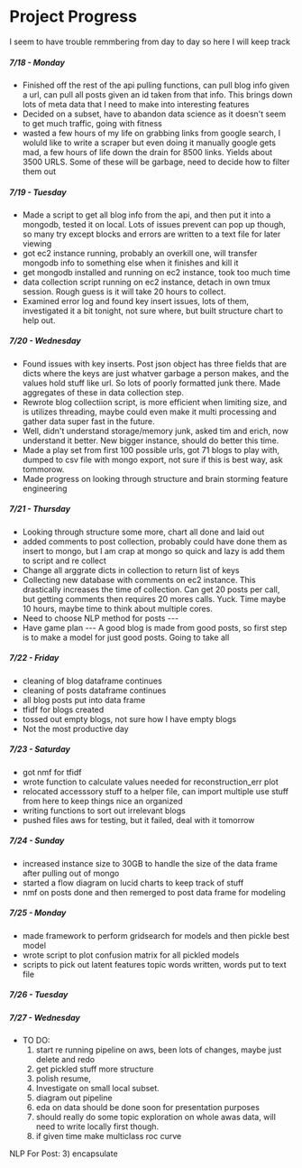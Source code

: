# Project Progress
I seem to have trouble remmbering from day to day so here I will keep track

##### 7/18 - Monday
* Finished off the rest of the api pulling functions, can pull blog info given a url, can pull all posts given an id taken from that info. This brings down lots of meta data that I need to make into interesting features
* Decided on a subset, have to abandon data science as it doesn't seem to get much traffic, going with fitness
* wasted a few hours of my life on grabbing links from google search, I woluld like to write a scraper but even doing it manually google gets mad, a few hours of life down the drain for 8500 links. Yields about 3500 URLS. Some of these will be garbage, need to decide how to filter them out

##### 7/19 - Tuesday
* Made a script to get all blog info from the api, and then put it into a mongodb, tested it on local. Lots of issues prevent can pop up though, so many try except blocks and errors are written to a text file for later viewing
* got ec2 instance running, probably an overkill one, will transfer mongodb info to something else when it finishes and kill it
* get mongodb installed and running on ec2 instance, took too much time
* data collection script running on ec2 instance, detach in own tmux session. Rough guess is it will take 20 hours to collect.
* Examined error log and found key insert issues, lots of them, investigated it a bit tonight, not sure where, but built structure chart to help out.

##### 7/20 - Wednesday
* Found issues with key inserts. Post json object has three fields that are dicts where the keys are just whatver garbage a person makes, and the values hold stuff like url. So lots of poorly formatted junk there. Made aggregates of these in data collection step.
* Rewrote blog collectiion script, is more efficient when limiting size, and is utilizes threading, maybe could even make it multi processing and gather data super fast in the future.
* Well, didn't understand storage/memory junk, asked tim and erich, now understand it better. New bigger instance, should do better this time.
* Made a play set from first 100 possible urls, got 71 blogs to play with, dumped to csv file with mongo export, not sure if this is best way, ask tommorow.
* Made progress on looking through structure and brain storming feature engineering

##### 7/21 - Thursday
* Looking through structure some more, chart all done and laid out
* added comments to post collection, probably could have done them as insert to mongo, but I am crap at mongo so quick and lazy is add them to script and re collect
* Change all arggrate dicts in collection to return list of keys
* Collecting new database with comments on ec2 instance. This drastically increases the time of collection. Can get 20 posts per call, but getting comments then requires 20 mores calls. Yuck. Time maybe 10 hours, maybe time to think about multiple cores.
* Need to choose NLP method for posts ---
* Have game plan  --- A good blog is made from good posts, so first step is to make a model for just good posts. Going to take all

##### 7/22 - Friday
* cleaning of blog dataframe continues
* cleaning of posts dataframe continues
* all blog posts put into data frame
* tfidf for blogs created
* tossed out empty blogs, not sure how I have empty blogs
* Not the most productive day

##### 7/23 - Saturday
* got nmf for tfidf
* wrote function to calculate values needed for reconstruction_err plot
* relocated accesssory stuff to a helper file, can import multiple use stuff from here to keep things nice an organized
* writing functions to sort out irrelevant blogs
* pushed files aws for testing, but it failed, deal with it tomorrow

##### 7/24 - Sunday
* increased instance size to 30GB to handle the size of the data frame after pulling out of mongo
* started a flow diagram on lucid charts to keep track of stuff
* nmf on posts done and then remerged to post data frame for modeling

##### 7/25 - Monday
* made framework to perform gridsearch for models and then pickle best model
* wrote script to plot confusion matrix for all pickled models
* scripts to pick out latent features topic words written, words put to text file

##### 7/26 - Tuesday


##### 7/27 - Wednesday 



* TO DO:
    1) start re running pipeline on aws, been lots of changes, maybe just delete and redo
    2) get pickled stuff more structure
    1) polish resume,
    3) Investigate on small local subset.
    4) diagram out pipeline
    5) eda on data should be done soon for presentation purposes
    6) should really do some topic exploration on whole awas data, will need to write locally first though.
    7) if given time make multiclass roc curve


NLP For Post:
3) encapsulate
